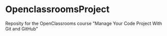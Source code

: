 # OpenclassroomsProject
Reposity for the OpenClassrooms course "Manage Your Code Project With Git and GitHub"
